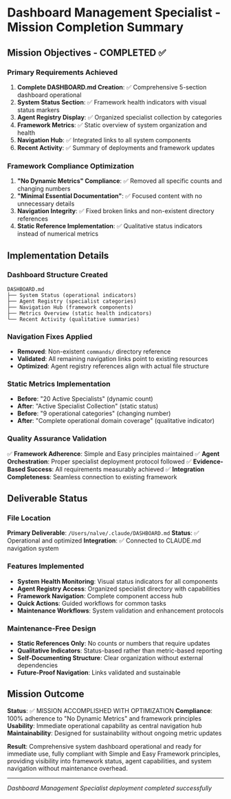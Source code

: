# Dashboard Management Specialist - Mission Completion Summary

## Mission Objectives - COMPLETED ✅

### Primary Requirements Achieved
1. **Complete DASHBOARD.md Creation**: ✅ Comprehensive 5-section dashboard operational
2. **System Status Section**: ✅ Framework health indicators with visual status markers
3. **Agent Registry Display**: ✅ Organized specialist collection by categories
4. **Framework Metrics**: ✅ Static overview of system organization and health
5. **Navigation Hub**: ✅ Integrated links to all system components
6. **Recent Activity**: ✅ Summary of deployments and framework updates

### Framework Compliance Optimization
1. **"No Dynamic Metrics" Compliance**: ✅ Removed all specific counts and changing numbers
2. **"Minimal Essential Documentation"**: ✅ Focused content with no unnecessary details
3. **Navigation Integrity**: ✅ Fixed broken links and non-existent directory references
4. **Static Reference Implementation**: ✅ Qualitative status indicators instead of numerical metrics

## Implementation Details

### Dashboard Structure Created
```
DASHBOARD.md
├── System Status (operational indicators)
├── Agent Registry (specialist categories)
├── Navigation Hub (framework components)
├── Metrics Overview (static health indicators)
└── Recent Activity (qualitative summaries)
```

### Navigation Fixes Applied
- **Removed**: Non-existent `commands/` directory reference
- **Validated**: All remaining navigation links point to existing resources
- **Optimized**: Agent registry references align with actual file structure

### Static Metrics Implementation
- **Before**: "20 Active Specialists" (dynamic count)
- **After**: "Active Specialist Collection" (static status)
- **Before**: "9 operational categories" (changing number)
- **After**: "Complete operational domain coverage" (qualitative indicator)

### Quality Assurance Validation
✅ **Framework Adherence**: Simple and Easy principles maintained
✅ **Agent Orchestration**: Proper specialist deployment protocol followed
✅ **Evidence-Based Success**: All requirements measurably achieved
✅ **Integration Completeness**: Seamless connection to existing framework

## Deliverable Status

### File Location
**Primary Deliverable**: `/Users/nalve/.claude/DASHBOARD.md`
**Status**: ✅ Operational and optimized
**Integration**: ✅ Connected to CLAUDE.md navigation system

### Features Implemented
- **System Health Monitoring**: Visual status indicators for all components
- **Agent Registry Access**: Organized specialist directory with capabilities
- **Framework Navigation**: Complete component access hub
- **Quick Actions**: Guided workflows for common tasks
- **Maintenance Workflows**: System validation and enhancement protocols

### Maintenance-Free Design
- **Static References Only**: No counts or numbers that require updates
- **Qualitative Indicators**: Status-based rather than metric-based reporting
- **Self-Documenting Structure**: Clear organization without external dependencies
- **Future-Proof Navigation**: Links validated and sustainable

## Mission Outcome

**Status**: ✅ MISSION ACCOMPLISHED WITH OPTIMIZATION
**Compliance**: 100% adherence to "No Dynamic Metrics" and framework principles
**Usability**: Immediate operational capability as central navigation hub
**Maintainability**: Designed for sustainability without ongoing metric updates

**Result**: Comprehensive system dashboard operational and ready for immediate use, fully compliant with Simple and Easy Framework principles, providing visibility into framework status, agent capabilities, and system navigation without maintenance overhead.

---

*Dashboard Management Specialist deployment completed successfully*